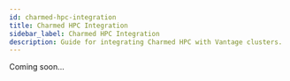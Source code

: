 ```yaml
---
id: charmed-hpc-integration
title: Charmed HPC Integration
sidebar_label: Charmed HPC Integration
description: Guide for integrating Charmed HPC with Vantage clusters.
---
```


Coming soon...